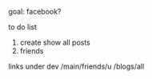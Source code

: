 goal: facebook?

to do list
1. create show all posts
2. friends

links under dev
/main/friends/u
/blogs/all
